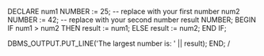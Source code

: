DECLARE
   num1 NUMBER := 25; -- replace with your first number
   num2 NUMBER := 42; -- replace with your second number
   result NUMBER;
BEGIN
   IF num1 > num2 THEN
      result := num1;
   ELSE
      result := num2;
   END IF;

   DBMS_OUTPUT.PUT_LINE('The largest number is: ' || result);
END;
/
